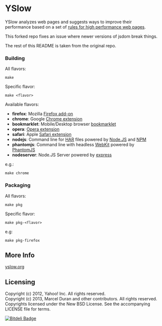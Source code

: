 YSlow
=====

YSlow analyzes web pages and suggests ways to improve their performance based on a set of [rules for high performance web pages](http://developer.yahoo.com/performance/rules.html).

This forked repo fixes an issue where newer versions of jsdom break things.

The rest of this README is taken from the original repo.

### Building

All flavors:

    make

Specific flavor:

    make <flavor>

Available flavors:

* **firefox**: Mozilla [Firefox add-on](https://addons.mozilla.org/en-US/firefox/)
* **chrome**: Google [Chrome extension](https://chrome.google.com/webstore/category/extensions)
* **bookmarklet**: Mobile/Desktop browser [bookmarklet](http://en.wikipedia.org/wiki/Bookmarklet)
* **opera**: [Opera extension](http://extensions.opera.com/)
* **safari**: Apple [Safari extension](http://extensions.apple.com/)
* **nodejs**: Command line for [HAR](http://www.softwareishard.com/blog/har-12-spec/) files powered by [Node.JS](http://nodejs.org/) and [NPM](http://npmjs.org/)
* **phantomjs**: Command line with headless [WebKit](http://www.webkit.org/) powered by [PhantomJS](http://www.phantomjs.org/)
* **nodeserver**: Node.JS Server powered by [express](http://expressjs.com/)

e.g.:

    make chrome

### Packaging

All flavors:
    
    make pkg

Specific flavor:

    make pkg-<flavor>

e.g:

    make pkg-firefox

More Info
---------

[yslow.org](http://yslow.org)

Licensing
---------

Copyright (c) 2012, Yahoo! Inc. All rights reserved.  
Copyright (c) 2013, Marcel Duran and other contributors. All rights reserved.  
Copyrights licensed under the New BSD License. See the accompanying LICENSE file for terms.


[![Bitdeli Badge](https://d2weczhvl823v0.cloudfront.net/marcelduran/yslow/trend.png)](https://bitdeli.com/free "Bitdeli Badge")

